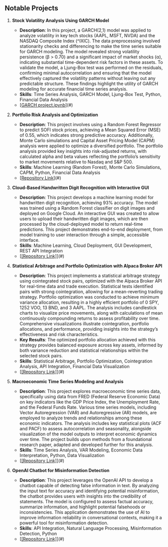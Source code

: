 ## Notable Projects

1. **Stock Volatility Analysis Using GARCH Model**
    - **Description**: In this project, a GARCH(2,1) model was applied to analyze volatility in key tech stocks (AAPL, MSFT, NVDA) and the NASDAQ Composite Index (^IXIC). The data preprocessing involved stationarity checks and differencing to make the time series suitable for GARCH modeling. The model revealed strong volatility persistence (β > 0.70) and a significant impact of market shocks (α), indicating substantial time-dependent risk factors in these assets. To validate the model, a Ljung-Box test was performed on the residuals, confirming minimal autocorrelation and ensuring that the model effectively captured the volatility patterns without leaving out any predictable structure. These findings highlight the utility of GARCH modeling for accurate financial time series analysis.
    - **Skills**: Time Series Analysis, GARCH Model, Ljung-Box Test, Python, Financial Data Analysis
    - [[GARCH project.ipynb](https://github.com/kanupriya1190/Projects/blob/e2e281d9b0c82c5d71c46ef65fd90a67a5479e5a/GARCH%20project.ipynb)](#)

2. **Portfolio Risk Analysis and Optimization**
    - **Description**: This project involves using a Random Forest Regressor to predict SOFI stock prices, achieving a Mean Squared Error (MSE) of 0.55, which indicates strong predictive accuracy. Additionally, Monte Carlo simulations and Capital Asset Pricing Model (CAPM) analysis were applied to optimize a diversified portfolio. The portfolio analysis provided key insights into risk-adjusted returns, with calculated alpha and beta values reflecting the portfolio’s sensitivity to market movements relative to Nasdaq and S&P 500.
    - **Skills**: Machine Learning (Random Forest), Monte Carlo Simulations, CAPM, Python, Financial Data Analysis
    - [[Repository Link](https://github.com/kanupriya1190/Projects/blob/d6a384d7850cd7f83c3a4b23af6a9083c5e0a1ae/stocks%20trading.ipynb)](#)
  
3. **Cloud-Based Handwritten Digit Recognition with Interactive GUI**
    - **Description**: This project develops a machine learning model for handwritten digit recognition, achieving 93% accuracy. The model was trained using a Random Forest classifier on digit images and deployed on Google Cloud. An interactive GUI was created to allow users to upload their handwritten digit images, which are then processed by the cloud-deployed model to return real-time predictions. This project demonstrates end-to-end deployment, from model training to user interaction through a simple, accessible interface.
    - **Skills**: Machine Learning, Cloud Deployment, GUI Development, REST API Integration
    - [[[Repository Link]](https://github.com/kanupriya1190/Projects/blob/1185a9814e8398bc1efef759824ddafb76aca7ec/Cloud%20Computing%20.ipynb)](#)

4. **Statistical Arbitrage and Portfolio Optimization with Alpaca Broker API**
    - **Description**: This project implements a statistical arbitrage strategy using cointegrated stock pairs, optimized with the Alpaca Broker API for real-time data and trade execution. Statistical tests identified pairs with strong cointegration, allowing for a mean-reverting trading strategy. Portfolio optimization was conducted to achieve minimum variance allocation, resulting in a highly efficient portfolio of 0 SPY, 1252 VOO, 13 BND, and 3 AAPL. The analysis includes candlestick charts to visualize price movements, along with calculations of mean continuously compounding returns to assess profitability over time. Comprehensive visualizations illustrate cointegration, portfolio allocations, and performance, providing insights into the strategy’s effectiveness and risk characteristics.
    - **Key Results**: The optimized portfolio allocation achieved with this strategy provides balanced exposure across key assets, informed by both variance reduction and statistical relationships within the selected stock pairs.
    - **Skills**: Statistical Arbitrage, Portfolio Optimization, Cointegration Analysis, API Integration, Financial Data Visualization
    - [[[Repository Link]](https://github.com/kanupriya1190/Projects/blob/1185a9814e8398bc1efef759824ddafb76aca7ec/Broker%20API.ipynb)](#)
  
5.  **Macroeconomic Time Series Modeling and Analysis**
    - **Description**: This project explores macroeconomic time series data, specifically using data from FRED (Federal Reserve Economic Data) on key indicators like the GDP Price Index, the Unemployment Rate, and the Federal Funds Rate. Various time series models, including Vector Autoregression (VAR) and Autoregressive (AR) models, are employed to analyze trends and relationships among these economic indicators. The analysis includes key statistical plots (ACF and PACF) to assess autocorrelation and seasonality, alongside visualization of the model outputs to interpret economic dynamics over time. The project builds upon methods from a foundational research paper, adapted and developed further for this analysis.
    - **Skills**: Time Series Analysis, VAR Modeling, Economic Data Interpretation, Python, Data Visualization
    - [[[Repository Link]](https://github.com/kanupriya1190/Projects/blob/b8d530a0f0f1d41190bf1917ead9db762d3194e5/Time%20Series%20Coding%20.ipynb)](#)

6. **OpenAI Chatbot for Misinformation Detection**
    - **Description**: This project leverages the OpenAI API to develop a chatbot capable of detecting false information in text. By analyzing the input text for accuracy and identifying potential misinformation, the chatbot provides users with insights into the credibility of statements. The model is configured to assess factual accuracy, summarize information, and highlight potential falsehoods or inconsistencies. This application demonstrates the use of AI to improve information reliability in conversational contexts, making it a powerful tool for misinformation detection.
    - **Skills**: API Integration, Natural Language Processing, Misinformation Detection, Python
    - [[[Repository Link]](https://github.com/kanupriya1190/Projects/blob/b8d530a0f0f1d41190bf1917ead9db762d3194e5/OpenAI%20API%20.ipynb)](#)

  
